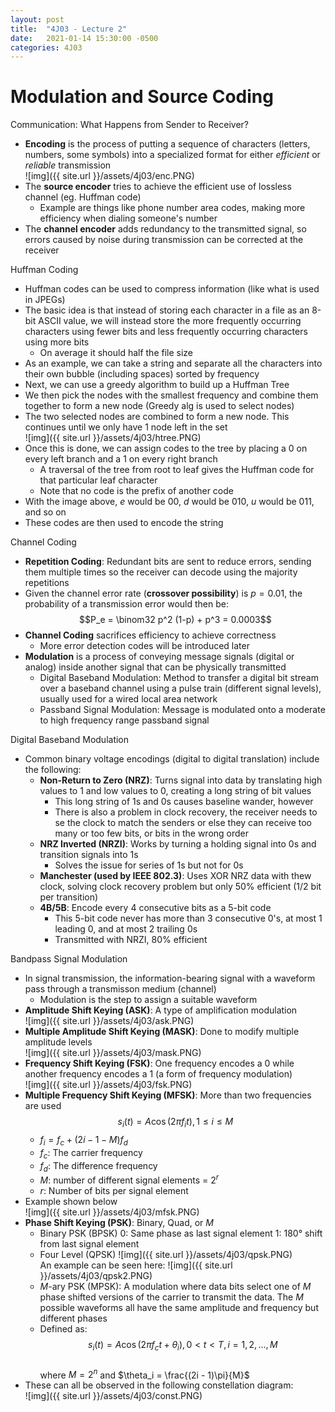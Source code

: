 ```yaml
---
layout: post
title:  "4J03 - Lecture 2"
date:   2021-01-14 15:30:00 -0500
categories: 4J03
---
```


Modulation and Source Coding
===

Communication: What Happens from Sender to Receiver?
- **Encoding** is the process of putting a sequence of characters (letters, numbers, some symbols) into a specialized format for either *efficient* or *reliable* transmission  
    ![img]({{ site.url }}/assets/4j03/enc.PNG)
- The **source encoder** tries to achieve the efficient use of lossless channel (eg. Huffman code)
    - Example are things like phone number area codes, making more efficiency when dialing someone's number
- The **channel encoder** adds redundancy to the transmitted signal, so errors caused by noise during transmission can be corrected at the receiver

Huffman Coding
- Huffman codes can be used to compress information (like what is used in JPEGs)
- The basic idea is that instead of storing each character in a file as an 8-bit ASCII value, we will instead store the more frequently occurring characters using fewer bits and less frequently occurring characters using more bits
    - On average it should half the file size
- As an example, we can take a string and separate all the characters into their own bubble (including spaces) sorted by frequency
- Next, we can use a greedy algorithm to build up a Huffman Tree
- We then pick the nodes with the smallest frequency and combine them together to form a new node (Greedy alg is used to select nodes)
- The two selected nodes are combined to form a new node. This continues until we only have 1 node left in the set  
    ![img]({{ site.url }}/assets/4j03/htree.PNG)
- Once this is done, we can assign codes to the tree by placing a 0 on every left branch and a 1 on every right branch
    - A traversal of the tree from root to leaf gives the Huffman code for that particular leaf character
    - Note that no code is the prefix of another code
- With the image above, *e* would be 00, *d* would be 010, *u* would be 011, and so on
- These codes are then used to encode the string

Channel Coding
- **Repetition Coding**: Redundant bits are sent to reduce errors, sending them multiple times so the receiver can decode using the majority repetitions
- Given the channel error rate (**crossover possibility**) is $p = 0.01$, the probability of a transmission error would then be:  
    $$P_e = \binom32 p^2 (1-p) + p^3 = 0.0003$$
- **Channel Coding** sacrifices efficiency to achieve correctness
    - More error detection codes will be introduced later
- **Modulation** is a process of conveying message signals (digital or analog) inside another signal that can be physically transmitted
    - Digital Baseband Modulation: Method to transfer a digital bit stream over a baseband channel using a pulse train (different signal levels), usually used for a wired local area network
    - Passband Signal Modulation: Message is modulated onto a moderate to high frequency range passband signal

Digital Baseband Modulation
- Common binary voltage encodings (digital to digital translation) include the following:
    - **Non-Return to Zero (NRZ)**: Turns signal into data by translating high values to 1 and low values to 0, creating a long string of bit values
        - This long string of 1s and 0s causes baseline wander, however
        - There is also a problem in clock recovery, the receiver needs to se the clock to match the senders or else they can receive too many or too few bits, or bits in the wrong order
    - **NRZ Inverted (NRZI)**: Works by turning a holding signal into 0s and transition signals into 1s
        - Solves the issue for series of 1s but not for 0s
    - **Manchester (used by IEEE 802.3)**: Uses XOR NRZ data with thew clock, solving clock recovery problem but only 50% efficient (1/2 bit per transition)
    - **4B/5B**: Encode every 4 consecutive bits as a 5-bit code
        - This 5-bit code never has more than 3 consecutive 0's, at most 1 leading 0, and at most 2 trailing 0s
        - Transmitted with NRZI, 80% efficient

Bandpass Signal Modulation
- In signal transmission, the information-bearing signal with a waveform pass through a transmisson medium (channel)
    - Modulation is the step to assign a suitable waveform
- **Amplitude Shift Keying (ASK)**: A type of amplification modulation  
    ![img]({{ site.url }}/assets/4j03/ask.PNG)
- **Multiple Amplitude Shift Keying (MASK)**: Done to modify multiple amplitude levels  
    ![img]({{ site.url }}/assets/4j03/mask.PNG)
- **Frequency Shift Keying (FSK)**: One frequency encodes a 0 while another frequency encodes a 1 (a form of frequency modulation)  
    ![img]({{ site.url }}/assets/4j03/fsk.PNG)
- **Multiple Frequency Shift Keying (MFSK)**: More than two frequencies are used  
    $$s_i(t) = A \cos(2 \pi f_i t), 1 \leq i \leq M$$
    - $f_i = f_c + (2i - 1 - M) f_d$
    - $f_c$: The carrier frequency
    - $f_d$: The difference frequency
    - $M$: number of different signal elements = $2^r$
    - $r$: Number of bits per signal element
- Example shown below  
    ![img]({{ site.url }}/assets/4j03/mfsk.PNG)
- **Phase Shift Keying (PSK)**: Binary, Quad, or *M*
    - Binary PSK (BPSK) 
        0: Same phase as last signal element
        1: 180° shift from last signal element
    - Four Level (QPSK)
    ![img]({{ site.url }}/assets/4j03/qpsk.PNG)  
    An example can be seen here:
    ![img]({{ site.url }}/assets/4j03/qpsk2.PNG)  
    - *M*-ary PSK (MPSK): A modulation where data bits select one of *M* phase shifted versions of the carrier to transmit the data. The *M* possible waveforms all have the same amplitude and frequency but different phases
    - Defined as:  
        $$s_i(t) = A \cos(2 \pi f_c t + \theta_i), 0 \lt t \lt T, i = 1, 2, ..., M$$  
        where $M = 2^n$ and $\theta_i = \frac{(2i - 1)\pi}{M}$
- These can all be observed in the following constellation diagram:  
    ![img]({{ site.url }}/assets/4j03/const.PNG)  

